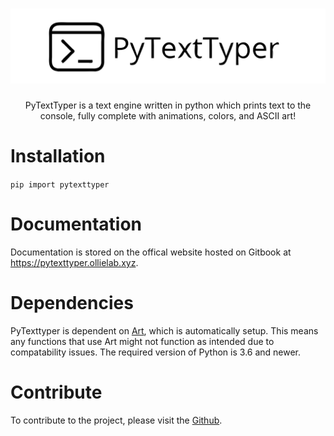 <h1 align="center">
<img src="https://github.com/ollielab/pytexttyper/raw/main/logo.svg">
</h1>

<p align="center">
PyTextTyper is a text engine written in python which prints text to the console, fully complete with animations, colors, and ASCII art!
</p>


# Installation
`pip import pytexttyper`

<h1>Documentation</h1>
Documentation is stored on the offical website hosted on Gitbook at <a href="https://pytexttyper.ollielab.xyz">https://pytexttyper.ollielab.xyz</a>.

<br>
<h1>Dependencies</h1>
PyTexttyper is dependent on <a href="https://github.com/sepandhaghighi/art">Art</a>, which is automatically setup. This means any functions that use Art might not function as intended due to compatability issues. The required version of Python is 3.6 and newer.

<br>
<h1>Contribute</h1>
To contribute to the project, please visit the <a href="https://github.com/Ollielab/PyTextTyper">Github</a>.
